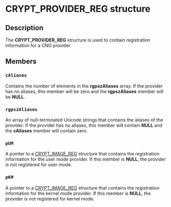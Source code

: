 # CRYPT_PROVIDER_REG structure

## Description

The **CRYPT_PROVIDER_REG** structure is used to contain registration information for a CNG provider.

## Members

### `cAliases`

Contains the number of elements in the **rgpszAliases** array. If the provider has no aliases, this member will be zero and the **rgpszAliases** member will be **NULL**.

### `rgpszAliases`

An array of null-terminated Unicode strings that contains the aliases of the provider. If the provider has no aliases, this member will contain **NULL** and the **cAliases** member will contain zero.

### `pUM`

A pointer to a [CRYPT_IMAGE_REG](https://learn.microsoft.com/windows/desktop/api/bcrypt/ns-bcrypt-crypt_image_reg) structure that contains the registration information for the user mode provider. If this member is **NULL**, the provider is not registered for user mode.

### `pKM`

A pointer to a [CRYPT_IMAGE_REG](https://learn.microsoft.com/windows/desktop/api/bcrypt/ns-bcrypt-crypt_image_reg) structure that contains the registration information for the kernel mode provider. If this member is **NULL**, the provider is not registered for kernel mode.